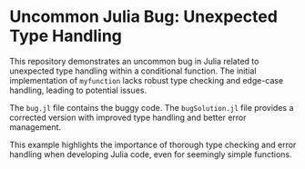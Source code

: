 # Uncommon Julia Bug: Unexpected Type Handling

This repository demonstrates an uncommon bug in Julia related to unexpected type handling within a conditional function. The initial implementation of `myfunction` lacks robust type checking and edge-case handling, leading to potential issues.

The `bug.jl` file contains the buggy code. The `bugSolution.jl` file provides a corrected version with improved type handling and better error management.

This example highlights the importance of thorough type checking and error handling when developing Julia code, even for seemingly simple functions.